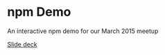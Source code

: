 # npm Demo

An interactive npm demo for our March 2015 meetup

[Slide deck](http://edgeatx.github.io/slides/2015/03-mar/)
